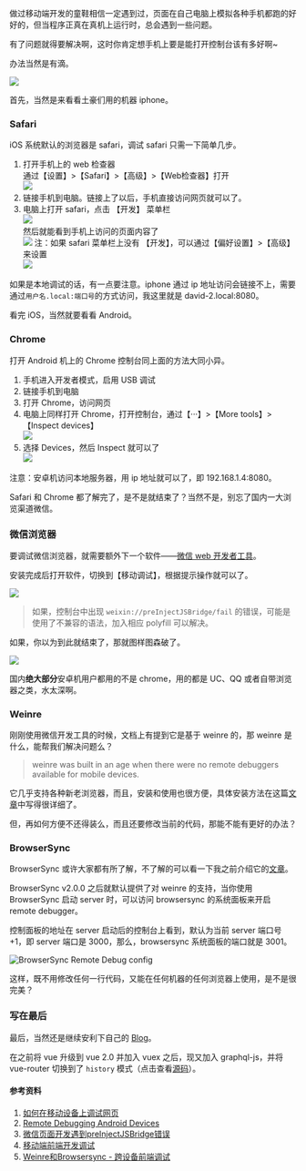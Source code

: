 做过移动端开发的童鞋相信一定遇到过，页面在自己电脑上模拟各种手机都跑的好好的，但当程序正真在真机上运行时，总会遇到一些问题。

有了问题就得要解决啊，这时你肯定想手机上要是能打开控制台该有多好啊~

办法当然是有滴。

![](//o7nu3cbe9.bkt.clouddn.com/blog/remote-debugging-devices/go-heaven.jpg)

首先，当然是来看看土豪们用的机器 iphone。

### Safari
iOS 系统默认的浏览器是 safari，调试 safari 只需一下简单几步。

1. 打开手机上的 web 检查器  
通过【设置】>【Safari】>【高级】>【Web检查器】打开  
![](//o7nu3cbe9.bkt.clouddn.com/blog/remote-debugging-devices/ios-open-inspect.png)
2. 链接手机到电脑。链接上了以后，手机直接访问网页就可以了。
3. 电脑上打开 safari，点击 【开发】 菜单栏  
![](//o7nu3cbe9.bkt.clouddn.com/blog/remote-debugging-devices/ios-connect.jpg)  
然后就能看到手机上访问的页面内容了  
![](//o7nu3cbe9.bkt.clouddn.com/blog/remote-debugging-devices/ios-inspect-result.png)
注：如果 safari 菜单栏上没有 【开发】，可以通过【偏好设置】>【高级】来设置  
![](//o7nu3cbe9.bkt.clouddn.com/blog/remote-debugging-devices/ios-safari-menu.png)

如果是本地调试的话，有一点要注意。iphone 通过 ip 地址访问会链接不上，需要通过`用户名.local:端口号`的方式访问，我这里就是 david-2.local:8080。

看完 iOS，当然就要看看 Android。

### Chrome
打开 Android 机上的 Chrome 控制台同上面的方法大同小异。

1. 手机进入开发者模式，启用 USB 调试
2. 链接手机到电脑
3. 打开 Chrome，访问网页
4. 电脑上同样打开 Chrome，打开控制台，通过【···】>【More tools】>【Inspect devices】  
![](//o7nu3cbe9.bkt.clouddn.com/blog/remote-debugging-devices/chrome-open-inspect.png)  
5. 选择 Devices，然后 Inspect 就可以了  
![](//o7nu3cbe9.bkt.clouddn.com/blog/remote-debugging-devices/chrome-choose-devices.png)

注意：安卓机访问本地服务器，用 ip 地址就可以了，即 192.168.1.4:8080。

Safari 和 Chrome 都了解完了，是不是就结束了？当然不是，别忘了国内一大浏览渠道微信。

### 微信浏览器
要调试微信浏览器，就需要额外下一个软件——[微信 web 开发者工具](http://mp.weixin.qq.com/wiki/10/e5f772f4521da17fa0d7304f68b97d7e.html)。

安装完成后打开软件，切换到【移动调试】，根据提示操作就可以了。

![](//o7nu3cbe9.bkt.clouddn.com/blog/remote-debugging-devices/wechat-tool.png)

> 如果，控制台中出现 `weixin://preInjectJSBridge/fail` 的错误，可能是使用了不兼容的语法，加入相应 polyfill 可以解决。

如果，你以为到此就结束了，那就图样图森破了。

![](//o7nu3cbe9.bkt.clouddn.com/blog/remote-debugging-devices/naive.jpg)

国内**绝大部分**安卓机用户都用的不是 chrome，用的都是 UC、QQ 或者自带浏览器之类，水太深啊。

### Weinre

刚刚使用微信开发工具的时候，文档上有提到它是基于 weinre 的，那 weinre 是什么，能帮我们解决问题么？

> weinre was built in an age when there were no remote debuggers available for mobile devices.

它几乎支持各种新老浏览器，而且，安装和使用也很方便，具体安装方法在这篇[文章](http://yujiangshui.com/multidevice-frontend-debug/#使用-Weinre-调试)中写得很详细了。

但，再如何方便不还得装么，而且还要修改当前的代码，那能不能有更好的办法？

### BrowserSync
BrowserSync 或许大家都有所了解，不了解的可以看一下我之前介绍它的[文章](http://discipled.me/posts/browsersync)。

BrowserSync v2.0.0 之后就默认提供了对 weinre 的支持，当你使用 BrowserSync 启动 server 时，可以访问 browsersync 的系统面板来开启 remote debugger。

控制面板的地址在 server 启动后的控制台上看到，默认为当前 server 端口号 +1，即 server 端口是 3000，那么，browsersync 系统面板的端口就是 3001。

![BrowserSync Remote Debug config](//o7nu3cbe9.bkt.clouddn.com/blog/remote-debugging-devices/browser-sync.png)

这样，既不用修改任何一行代码，又能在任何机器的任何浏览器上使用，是不是很完美？

### 写在最后
最后，当然还是继续安利下自己的 [Blog](http://discipled.me/)。

在之前将 vue 升级到 vue 2.0 并加入 vuex 之后，现又加入 graphql-js，并将 vue-router 切换到了 `history` 模式（点击查看[源码](https://github.com/DiscipleD/blog)）。

#### 参考资料
1. [如何在移动设备上调试网页](http://www.codingserf.com/index.php/2014/05/debug-on-devices/)
2. [Remote Debugging Android Devices](https://developers.google.com/web/tools/chrome-devtools/debug/remote-debugging/remote-debugging?hl=en)
3. [微信页面开发遇到preInjectJSBridge错误](https://segmentfault.com/q/1010000004605740)
4. [移动端前端开发调试](http://yujiangshui.com/multidevice-frontend-debug/)
5. [Weinre和Browsersync - 跨设备前端调试](http://andward.github.io/weinre/browsersync/%E5%89%8D%E7%AB%AF/2015/09/17/weinre-and-browsersync.html)